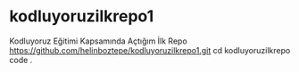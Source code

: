 # kodluyoruzilkrepo1
Kodluyoruz Eğitimi Kapsamında Açtığım İlk Repo
https://github.com/helinboztepe/kodluyoruzilkrepo1.git
cd kodluyoruzilkrepo
code .
